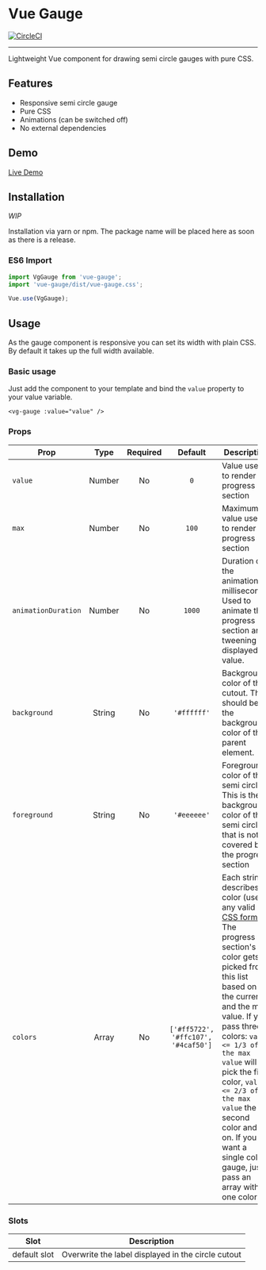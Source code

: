 # Vue Gauge
[![CircleCI](https://circleci.com/gh/DrDreave/vue-gauge.svg?style=svg)](https://circleci.com/gh/DrDreave/vue-gauge)

----

Lightweight Vue component for drawing semi circle gauges with pure CSS.

## Features
* Responsive semi circle gauge
* Pure CSS
* Animations (can be switched off)
* No external dependencies

## Demo
[Live Demo](https://drdreave.github.io/vue-gauge/)

## Installation
_WIP_

Installation via yarn or npm. The package name will be placed here as soon as there is a release.

### ES6 Import
```js
import VgGauge from 'vue-gauge';
import 'vue-gauge/dist/vue-gauge.css';

Vue.use(VgGauge);
```

## Usage
As the gauge component is responsive you can set its width with plain CSS. By default it takes up the full width available.

### Basic usage
Just add the component to your template and bind the `value` property to your value variable.
```vue
<vg-gauge :value="value" />
```

### Props

| Prop | Type | Required | Default | Description |
| ---- | :--: | :------: | :-----: | ----------- |
| `value` | Number | No | `0` | Value used to render the progress section |
| `max` | Number | No | `100` | Maximum value used to render the progress section |
| `animationDuration` | Number | No | `1000` | Duration of the animation in milliseconds. Used to animate the progress section and tweening the displayed value. |
| `background` | String | No | `'#ffffff'` | Background color of the cutout. This should be the background color of the parent element. |
| `foreground` | String | No | `'#eeeeee'` | Foreground color of the semi circle. This is the background color of the semi circle's that is not covered by the progress section |
| `colors` | Array<String> | No | `['#ff5722', '#ffc107', '#4caf50']` | Each string describes a color (use any valid [CSS format](https://developer.mozilla.org/en-US/docs/Web/CSS/color_value)). The progress section's color gets picked from this list based on the current and the max value. If you pass three colors: `value <= 1/3 of the max value` will pick the first color, `value <= 2/3 of the max value` the second color and so on. If you want a single color gauge, just pass an array with one color. |


### Slots

| Slot | Description |
| ---- | ----------- |
| default slot | Overwrite the label displayed in the circle cutout |
